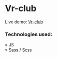 # Vr-club

Live demo: <a href='https://vr-club-ten.vercel.app/'>Vr-club</a>

<h3>Technologies used:</h3>

» JS <br>
» Sass / Scss
